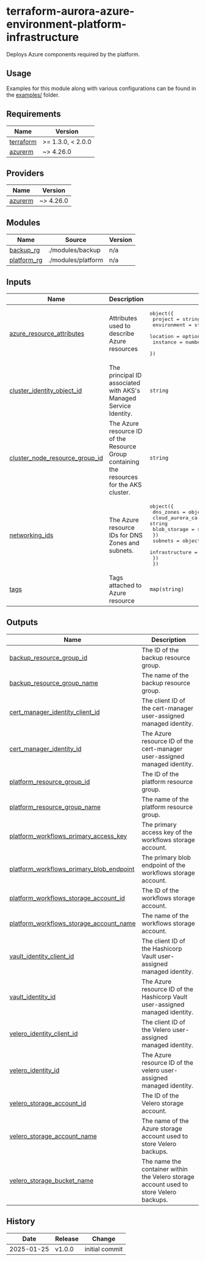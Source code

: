 # terraform-aurora-azure-environment-platform-infrastructure

Deploys Azure components required by the platform.

## Usage

Examples for this module along with various configurations can be found in the [examples/](examples/) folder.

<!-- BEGIN_TF_DOCS -->
## Requirements

| Name | Version |
|------|---------|
| <a name="requirement_terraform"></a> [terraform](#requirement\_terraform) | >= 1.3.0, < 2.0.0 |
| <a name="requirement_azurerm"></a> [azurerm](#requirement\_azurerm) | ~> 4.26.0 |

## Providers

| Name | Version |
|------|---------|
| <a name="provider_azurerm"></a> [azurerm](#provider\_azurerm) | ~> 4.26.0 |

## Modules

| Name | Source | Version |
|------|--------|---------|
| <a name="module_backup_rg"></a> [backup\_rg](#module\_backup\_rg) | ./modules/backup | n/a |
| <a name="module_platform_rg"></a> [platform\_rg](#module\_platform\_rg) | ./modules/platform | n/a |

## Inputs

| Name | Description | Type | Default | Required |
|------|-------------|------|---------|:--------:|
| <a name="input_azure_resource_attributes"></a> [azure\_resource\_attributes](#input\_azure\_resource\_attributes) | Attributes used to describe Azure resources | <pre>object({<br>    project     = string<br>    environment = string<br>    location    = optional(string, "Canada Central")<br>    instance    = number<br>  })</pre> | n/a | yes |
| <a name="input_cluster_identity_object_id"></a> [cluster\_identity\_object\_id](#input\_cluster\_identity\_object\_id) | The principal ID associated with AKS's Managed Service Identity. | `string` | n/a | yes |
| <a name="input_cluster_node_resource_group_id"></a> [cluster\_node\_resource\_group\_id](#input\_cluster\_node\_resource\_group\_id) | The Azure resource ID of the Resource Group containing the resources for the AKS cluster. | `string` | n/a | yes |
| <a name="input_networking_ids"></a> [networking\_ids](#input\_networking\_ids) | The Azure resource IDs for DNS Zones and subnets. | <pre>object({<br>    dns_zones = object({<br>      cloud_aurora_ca = string<br>      blob_storage     = string<br>    })<br>    subnets = object({<br>      infrastructure = string<br>    })<br>  })</pre> | n/a | yes |
| <a name="input_tags"></a> [tags](#input\_tags) | Tags attached to Azure resource | `map(string)` | `{}` | no |

## Outputs

| Name | Description |
|------|-------------|
| <a name="output_backup_resource_group_id"></a> [backup\_resource\_group\_id](#output\_backup\_resource\_group\_id) | The ID of the backup resource group. |
| <a name="output_backup_resource_group_name"></a> [backup\_resource\_group\_name](#output\_backup\_resource\_group\_name) | The name of the backup resource group. |
| <a name="output_cert_manager_identity_client_id"></a> [cert\_manager\_identity\_client\_id](#output\_cert\_manager\_identity\_client\_id) | The client ID of the cert-manager user-assigned managed identity. |
| <a name="output_cert_manager_identity_id"></a> [cert\_manager\_identity\_id](#output\_cert\_manager\_identity\_id) | The Azure resource ID of the cert-manager user-assigned managed identity. |
| <a name="output_platform_resource_group_id"></a> [platform\_resource\_group\_id](#output\_platform\_resource\_group\_id) | The ID of the platform resource group. |
| <a name="output_platform_resource_group_name"></a> [platform\_resource\_group\_name](#output\_platform\_resource\_group\_name) | The name of the platform resource group. |
| <a name="output_platform_workflows_primary_access_key"></a> [platform\_workflows\_primary\_access\_key](#output\_platform\_workflows\_primary\_access\_key) | The primary access key of the workflows storage account. |
| <a name="output_platform_workflows_primary_blob_endpoint"></a> [platform\_workflows\_primary\_blob\_endpoint](#output\_platform\_workflows\_primary\_blob\_endpoint) | The primary blob endpoint of the workflows storage account. |
| <a name="output_platform_workflows_storage_account_id"></a> [platform\_workflows\_storage\_account\_id](#output\_platform\_workflows\_storage\_account\_id) | The ID of the workflows storage account. |
| <a name="output_platform_workflows_storage_account_name"></a> [platform\_workflows\_storage\_account\_name](#output\_platform\_workflows\_storage\_account\_name) | The name of the workflows storage account. |
| <a name="output_vault_identity_client_id"></a> [vault\_identity\_client\_id](#output\_vault\_identity\_client\_id) | The client ID of the Hashicorp Vault user-assigned managed identity. |
| <a name="output_vault_identity_id"></a> [vault\_identity\_id](#output\_vault\_identity\_id) | The Azure resource ID of the Hashicorp Vault user-assigned managed identity. |
| <a name="output_velero_identity_client_id"></a> [velero\_identity\_client\_id](#output\_velero\_identity\_client\_id) | The client ID of the Velero user-assigned managed identity. |
| <a name="output_velero_identity_id"></a> [velero\_identity\_id](#output\_velero\_identity\_id) | The Azure resource ID of the velero user-assigned managed identity. |
| <a name="output_velero_storage_account_id"></a> [velero\_storage\_account\_id](#output\_velero\_storage\_account\_id) | The ID of the Velero storage account. |
| <a name="output_velero_storage_account_name"></a> [velero\_storage\_account\_name](#output\_velero\_storage\_account\_name) | The name of the Azure storage account used to store Velero backups. |
| <a name="output_velero_storage_bucket_name"></a> [velero\_storage\_bucket\_name](#output\_velero\_storage\_bucket\_name) | The name the container within the Velero storage account used to store Velero backups. |
<!-- END_TF_DOCS -->

## History

| Date       | Release | Change                                                                                                              |
| ---------- | ------- | ------------------------------------------------------------------------------------------------------------------- |
| 2025-01-25 | v1.0.0  | initial commit                                                                                                      |
